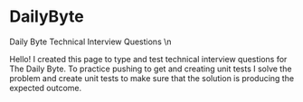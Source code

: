 # DailyByte
Daily Byte Technical Interview Questions \n


Hello! I created this page to type and test technical interview questions for The Daily Byte. To practice pushing to get and creating unit tests I solve the problem and create unit tests to make sure that the solution is producing the expected outcome. 
